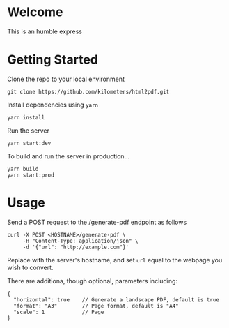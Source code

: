 # Welcome

This is an humble express

# Getting Started

Clone the repo to your local environment

```
git clone https://github.com/kilometers/html2pdf.git
```

Install dependencies using `yarn`

```
yarn install
```

Run the server 

```
yarn start:dev
```

To build and run the server in production...

```
yarn build
yarn start:prod
```

# Usage

Send a POST request to the /generate-pdf endpoint as follows

```
curl -X POST <HOSTNAME>/generate-pdf \
     -H "Content-Type: application/json" \
     -d '{"url": "http://example.com"}'
```

Replace <HOSTNAME> with the server's hostname, and set `url` equal to the webpage you wish to convert.

There are additiona, though optional, parameters including:

```
{
  "horizontal": true    // Generate a landscape PDF, default is true
  "format": "A3"        // Page format, default is "A4"
  "scale": 1            // Page
}
```
